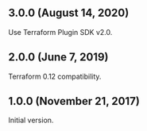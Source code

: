 ## 3.0.0 (August 14, 2020)

Use Terraform Plugin SDK v2.0.

## 2.0.0 (June 7, 2019)

Terraform 0.12 compatibility.

## 1.0.0 (November 21, 2017)

Initial version.
